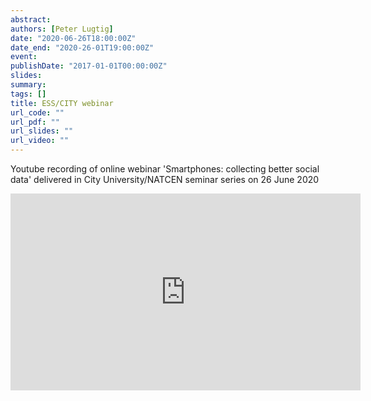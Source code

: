 ```yaml
---
abstract:
authors: [Peter Lugtig]
date: "2020-06-26T18:00:00Z"
date_end: "2020-26-01T19:00:00Z"
event:
publishDate: "2017-01-01T00:00:00Z"
slides:
summary:
tags: []
title: ESS/CITY webinar
url_code: ""
url_pdf: ""
url_slides: ""
url_video: ""
---
```

Youtube recording of online webinar 'Smartphones: collecting better social data' delivered in City University/NATCEN seminar series on 26 June 2020 

<iframe
  width="560"
  height="315"
  src="https://www.youtube.com/watch?v=HZZYVKzHTDA"
  frameborder="0"
  allow="accelerometer; autoplay; encrypted-media; gyroscope; picture-in-picture"
  allowfullscreen
  title="Smartphones: collecting better social data"
></iframe>


